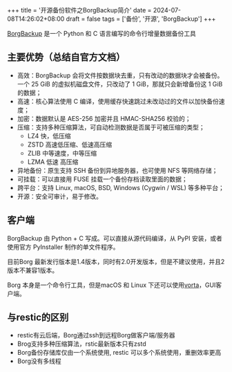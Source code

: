 +++
title = '开源备份软件之BorgBackup简介'
date = 2024-07-08T14:26:02+08:00
draft = false
tags = ['备份', '开源', 'BorgBackup']
+++


[BorgBackup](https://github.com/borgbackup/borg) 是一个 Python 和 C 语言编写的命令行增量数据备份工具

## 主要优势（总结自官方文档）

- 高效：BorgBackup 会将文件按数据块去重，只有改动的数据块才会被备份。一个 25 GiB 的虚拟机磁盘文件，只改动了 1 GiB，那就只会新增备份这 1 GiB 的数据；
- 高速：核心算法使用 C 编译，使用缓存快速跳过未改动过的文件以加快备份速度；
- 加密：数据默认是 AES-256 加密并且 HMAC-SHA256 校验的；
- 压缩：支持多种压缩算法，可自动检测数据是否属于可被压缩的类型；
  - LZ4 快，低压缩
  - ZSTD 高速低压缩、低速高压缩
  - ZLIB 中等速度，中等压缩
  - LZMA 低速 高压缩
- 异地备份：原生支持 SSH 备份到异地服务器，也可使用 NFS 等网络存储；
- 可挂载：可以直接用 FUSE 挂载一个备份存档读取里面的数据；
- 跨平台：支持 Linux, macOS, BSD, Windows (Cygwin / WSL) 等多种平台；
- 开源：安全可审计，易于修改。

## 客户端

BorgBackup 由 Python + C 写成。可以直接从源代码编译，从 PyPI 安装，或者使用官方 PyInstaller 制作的单文件程序。

目前Borg 最新发行版本是1.4版本，同时有2.0开发版本，但是不建议使用，并且2版本不兼容1版本。

Borg 本身是一个命令行工具，但是macOS 和 Linux 下还可以使用[vorta](https://github.com/borgbase/vorta)，GUI客户端。

## 与restic的区别

- restic有云后端，Borg通过ssh到远程Borg做客户端/服务器
- Brog支持多种压缩算法，rstic最新版本只有zstd
- Borg备份存储库仅由一个系统使用, restic 可以多个系统使用，重删效率更高
- Borg没有多线程
